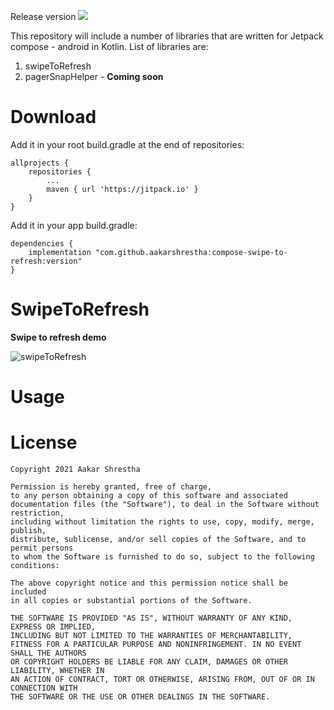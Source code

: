 Release version [![](https://jitpack.io/v/aakarshrestha/ComposeCollapsingToolbar.svg)](https://jitpack.io/#aakarshrestha/ComposeCollapsingToolbar)

This repository will include a number of libraries that are written for Jetpack compose - android in Kotlin.
List of libraries are:
1. swipeToRefresh
2. pagerSnapHelper - **Coming soon**

# Download
Add it in your root build.gradle at the end of repositories:
```
allprojects {
	repositories {
		...
		maven { url 'https://jitpack.io' }
	}
}
```

Add it in your app build.gradle:
```
dependencies {
    implementation "com.github.aakarshrestha:compose-swipe-to-refresh:version"
}
```

# SwipeToRefresh

**Swipe to refresh demo**

![swipeToRefresh](https://user-images.githubusercontent.com/15058925/114078473-fb9f0e00-9876-11eb-9e19-b51ddf2d86c3.gif)

# Usage


# License

```
Copyright 2021 Aakar Shrestha

Permission is hereby granted, free of charge, 
to any person obtaining a copy of this software and associated 
documentation files (the "Software"), to deal in the Software without restriction,
including without limitation the rights to use, copy, modify, merge, publish,
distribute, sublicense, and/or sell copies of the Software, and to permit persons
to whom the Software is furnished to do so, subject to the following conditions:

The above copyright notice and this permission notice shall be included 
in all copies or substantial portions of the Software.

THE SOFTWARE IS PROVIDED "AS IS", WITHOUT WARRANTY OF ANY KIND, EXPRESS OR IMPLIED, 
INCLUDING BUT NOT LIMITED TO THE WARRANTIES OF MERCHANTABILITY,
FITNESS FOR A PARTICULAR PURPOSE AND NONINFRINGEMENT. IN NO EVENT SHALL THE AUTHORS 
OR COPYRIGHT HOLDERS BE LIABLE FOR ANY CLAIM, DAMAGES OR OTHER LIABILITY, WHETHER IN 
AN ACTION OF CONTRACT, TORT OR OTHERWISE, ARISING FROM, OUT OF OR IN CONNECTION WITH 
THE SOFTWARE OR THE USE OR OTHER DEALINGS IN THE SOFTWARE.

```
